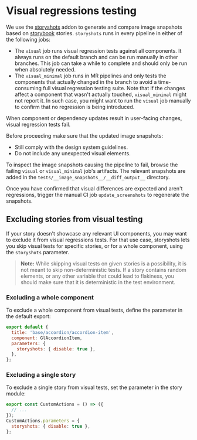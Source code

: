 # Visual regressions testing

We use the [storyshots](https://github.com/storybookjs/storybook/tree/master/addons/storyshots/storyshots-core)
addon to generate and compare image snapshots based on [storybook](https://github.com/storybookjs/storybook)
stories. `storyshots` runs in every pipeline in either of the following jobs:

* The `visual` job runs visual regression tests against all components. It always runs on the
  default branch and can be run manually in other branches. This job can take a while to complete
  and should only be run when absolutely needed.
* The `visual_minimal` job runs in MR pipelines and only tests the components that actually changed
  in the branch to avoid a time-consuming full visual regression testing suite.
  Note that if the changes affect a component that wasn't actually touched, `visual_minimal`
  might not report it. In such case, you might want to run the `visual` job manually to confirm that
  no regression is being introduced.

When component or dependency updates result in user-facing changes, visual regression tests fail.

Before proceeding make sure that the updated image snapshots:

* Still comply with the design system guidelines.
* Do not include any unexpected visual elements.

To inspect the image snapshots causing the pipeline to fail, browse the failing `visual` or `visual_minimal`
job's artifacts. The relevant snapshots are added in the `tests/__image_snapshots__/__diff_output__`
directory.

Once you have confirmed that visual differences are expected and aren't regressions, trigger the
manual CI job `update_screenshots` to regenerate the snapshots.

## Excluding stories from visual testing

If your story doesn't showcase any relevant UI components, you may want to exclude it from visual
regressions tests. For that use case, storyshots lets you skip visual tests for specific stories,
or for a whole component, using the `storyshots` parameter.

> **Note:** While skipping visual tests on given stories is a possibility, it is not meant to skip
> non-deterministic tests. If a story contains random elements, or any other variable that could
> lead to flakiness, you should make sure that it is deterministic in the test environment.

### Excluding a whole component

To exclude a whole component from visual tests, define the parameter in the default export:

```js
export default {
  title: 'base/accordion/accordion-item',
  component: GlAccordionItem,
  parameters: {
    storyshots: { disable: true },
  },
};
```

### Excluding a single story

To exclude a single story from visual tests, set the parameter in the story module:

```js
export const CustomActions = () => ({
  // ...
});
CustomActions.parameters = {
  storyshots: { disable: true },
};
```
